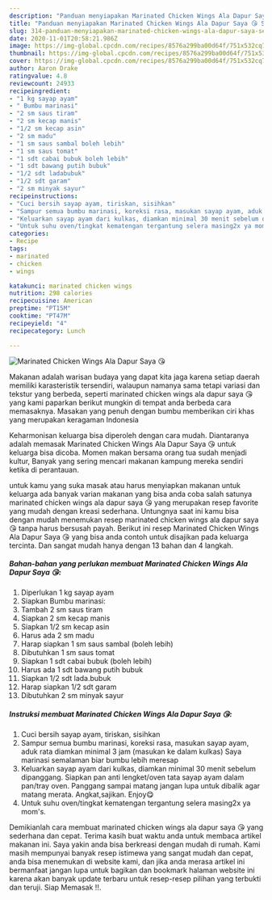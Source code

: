 ```yaml
---
description: "Panduan menyiapakan Marinated Chicken Wings Ala Dapur Saya 😘 Sempurna"
title: "Panduan menyiapakan Marinated Chicken Wings Ala Dapur Saya 😘 Sempurna"
slug: 314-panduan-menyiapakan-marinated-chicken-wings-ala-dapur-saya-sempurna
date: 2020-11-01T20:58:21.986Z
image: https://img-global.cpcdn.com/recipes/8576a299ba00d64f/751x532cq70/marinated-chicken-wings-ala-dapur-saya-😘-foto-resep-utama.jpg
thumbnail: https://img-global.cpcdn.com/recipes/8576a299ba00d64f/751x532cq70/marinated-chicken-wings-ala-dapur-saya-😘-foto-resep-utama.jpg
cover: https://img-global.cpcdn.com/recipes/8576a299ba00d64f/751x532cq70/marinated-chicken-wings-ala-dapur-saya-😘-foto-resep-utama.jpg
author: Aaron Drake
ratingvalue: 4.8
reviewcount: 24933
recipeingredient:
- "1 kg sayap ayam"
- " Bumbu marinasi"
- "2 sm saus tiram"
- "2 sm kecap manis"
- "1/2 sm kecap asin"
- "2 sm madu"
- "1 sm saus sambal boleh lebih"
- "1 sm saus tomat"
- "1 sdt cabai bubuk boleh lebih"
- "1 sdt bawang putih bubuk"
- "1/2 sdt ladabubuk"
- "1/2 sdt garam"
- "2 sm minyak sayur"
recipeinstructions:
- "Cuci bersih sayap ayam, tiriskan, sisihkan"
- "Sampur semua bumbu marinasi, koreksi rasa, masukan sayap ayam, aduk rata diamkan minimal 3 jam (masukan ke dalam kulkas) Saya marinasi semalaman biar bumbu lebih meresap"
- "Keluarkan sayap ayam dari kulkas, diamkan minimal 30 menit sebelum dipanggang. Siapkan pan anti lengket/oven tata sayap ayam dalam pan/tray oven. Panggang sampai matang jangan lupa untuk dibalik agar matang merata. Angkat,sajikan. Enjoy😋"
- "Untuk suhu oven/tingkat kematengan tergantung selera masing2x ya mom&#39;s."
categories:
- Recipe
tags:
- marinated
- chicken
- wings

katakunci: marinated chicken wings 
nutrition: 298 calories
recipecuisine: American
preptime: "PT15M"
cooktime: "PT47M"
recipeyield: "4"
recipecategory: Lunch

---
```



![Marinated Chicken Wings Ala Dapur Saya 😘](https://img-global.cpcdn.com/recipes/8576a299ba00d64f/751x532cq70/marinated-chicken-wings-ala-dapur-saya-😘-foto-resep-utama.jpg)

Makanan adalah warisan budaya yang dapat kita jaga karena setiap daerah memiliki karasteristik tersendiri, walaupun namanya sama tetapi variasi dan tekstur yang berbeda, seperti marinated chicken wings ala dapur saya 😘 yang kami paparkan berikut mungkin di tempat anda berbeda cara memasaknya. Masakan yang penuh dengan bumbu memberikan ciri khas yang merupakan keragaman Indonesia

Keharmonisan keluarga bisa diperoleh dengan cara mudah. Diantaranya adalah memasak Marinated Chicken Wings Ala Dapur Saya 😘 untuk keluarga bisa dicoba. Momen makan bersama orang tua sudah menjadi kultur, Banyak yang sering mencari makanan kampung mereka sendiri ketika di perantauan.



untuk kamu yang suka masak atau harus menyiapkan makanan untuk keluarga ada banyak varian makanan yang bisa anda coba salah satunya marinated chicken wings ala dapur saya 😘 yang merupakan resep favorite yang mudah dengan kreasi sederhana. Untungnya saat ini kamu bisa dengan mudah menemukan resep marinated chicken wings ala dapur saya 😘 tanpa harus bersusah payah.
Berikut ini resep Marinated Chicken Wings Ala Dapur Saya 😘 yang bisa anda contoh untuk disajikan pada keluarga tercinta. Dan sangat mudah hanya dengan 13 bahan dan 4 langkah.


<!--inarticleads1-->

##### Bahan-bahan yang perlukan membuat Marinated Chicken Wings Ala Dapur Saya 😘:

1. Diperlukan 1 kg sayap ayam
1. Siapkan  Bumbu marinasi:
1. Tambah 2 sm saus tiram
1. Siapkan 2 sm kecap manis
1. Siapkan 1/2 sm kecap asin
1. Harus ada 2 sm madu
1. Harap siapkan 1 sm saus sambal (boleh lebih)
1. Dibutuhkan 1 sm saus tomat
1. Siapkan 1 sdt cabai bubuk (boleh lebih)
1. Harus ada 1 sdt bawang putih bubuk
1. Siapkan 1/2 sdt lada.bubuk
1. Harap siapkan 1/2 sdt garam
1. Dibutuhkan 2 sm minyak sayur




<!--inarticleads2-->

##### Instruksi membuat  Marinated Chicken Wings Ala Dapur Saya 😘:

1. Cuci bersih sayap ayam, tiriskan, sisihkan
1. Sampur semua bumbu marinasi, koreksi rasa, masukan sayap ayam, aduk rata diamkan minimal 3 jam (masukan ke dalam kulkas) Saya marinasi semalaman biar bumbu lebih meresap
1. Keluarkan sayap ayam dari kulkas, diamkan minimal 30 menit sebelum dipanggang. Siapkan pan anti lengket/oven tata sayap ayam dalam pan/tray oven. Panggang sampai matang jangan lupa untuk dibalik agar matang merata. Angkat,sajikan. Enjoy😋
1. Untuk suhu oven/tingkat kematengan tergantung selera masing2x ya mom&#39;s.




Demikianlah cara membuat marinated chicken wings ala dapur saya 😘 yang sederhana dan cepat. Terima kasih buat waktu anda untuk membaca artikel makanan ini. Saya yakin anda bisa berkreasi dengan mudah di rumah. Kami masih mempunyai banyak resep istimewa yang sangat mudah dan cepat, anda bisa menemukan di website kami, dan jika anda merasa artikel ini bermanfaat jangan lupa untuk bagikan dan bookmark halaman website ini karena akan banyak update terbaru untuk resep-resep pilihan yang terbukti dan teruji. Siap Memasak !!. 
